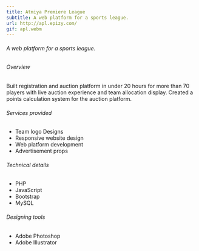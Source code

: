 ```yaml
---
title: Atmiya Premiere League
subtitle: A web platform for a sports league.
url: http://apl.epizy.com/
gif: apl.webm
---
```


<h6 class="mt-3">A web platform for a sports league.</h6>

<div class="text-left details mt-5">
  <h6>Overview</h6>
  <p>Built registration and auction platform in under 20 hours for more than 70 players with live auction experience and team allocation display. Created a points calculation system for the auction platform.</p>
  <h6 class="mt-3">Services provided</h6>
  <ul>
    <li>Team logo Designs</li>
    <li>Responsive website design</li>
    <li>Web platform development</li>
    <li>Advertisement props</li>
  </ul>
  <h6 class="mt-3">Technical details</h6>
  <ul>
    <li>PHP</li>
    <li>JavaScript</li>
    <li>Bootstrap</li>
    <li>MySQL</li>
  </ul>
  <h6 class="mt-3">Designing tools</h6>
  <ul>
    <li>Adobe Photoshop</li>
    <li>Adobe Illustrator</li>
  </ul>
</div>